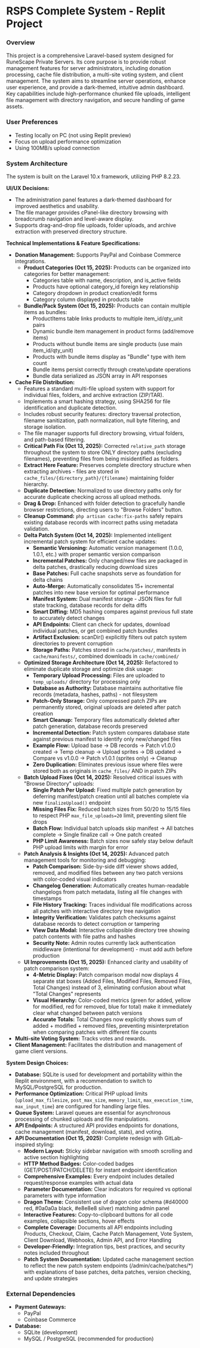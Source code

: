 # RSPS Complete System - Replit Project

### Overview
This project is a comprehensive Laravel-based system designed for RuneScape Private Servers. Its core purpose is to provide robust management features for server administrators, including donation processing, cache file distribution, a multi-site voting system, and client management. The system aims to streamline server operations, enhance user experience, and provide a dark-themed, intuitive admin dashboard. Key capabilities include high-performance chunked file uploads, intelligent file management with directory navigation, and secure handling of game assets.

### User Preferences
- Testing locally on PC (not using Replit preview)
- Focus on upload performance optimization
- Using 100MB/s upload connection

### System Architecture
The system is built on the Laravel 10.x framework, utilizing PHP 8.2.23.

**UI/UX Decisions:**
- The administration panel features a dark-themed dashboard for improved aesthetics and usability.
- The file manager provides cPanel-like directory browsing with breadcrumb navigation and level-aware display.
- Supports drag-and-drop file uploads, folder uploads, and archive extraction with preserved directory structure.

**Technical Implementations & Feature Specifications:**
- **Donation Management:** Supports PayPal and Coinbase Commerce integrations.
    - **Product Categories (Oct 15, 2025):** Products can be organized into categories for better management:
        - Categories table with name, description, and is_active fields
        - Products have optional category_id foreign key relationship
        - Category dropdown in product creation/edit forms
        - Category column displayed in products table
    - **Bundle/Pack System (Oct 15, 2025):** Products can contain multiple items as bundles:
        - ProductItems table links products to multiple item_id/qty_unit pairs
        - Dynamic bundle item management in product forms (add/remove items)
        - Products without bundle items are single products (use main item_id/qty_unit)
        - Products with bundle items display as "Bundle" type with item count
        - Bundle items persist correctly through create/update operations
        - Bundle data serialized as JSON array in API responses
- **Cache File Distribution:**
    - Features a standard multi-file upload system with support for individual files, folders, and archive extraction (ZIP/TAR).
    - Implements a smart hashing strategy, using SHA256 for file identification and duplicate detection.
    - Includes robust security features: directory traversal protection, filename sanitization, path normalization, null byte filtering, and storage isolation.
    - The file manager supports full directory browsing, virtual folders, and path-based filtering.
    - **Critical Path Fix (Oct 13, 2025):** Corrected `relative_path` storage throughout the system to store ONLY directory paths (excluding filenames), preventing files from being misidentified as folders.
    - **Extract Here Feature:** Preserves complete directory structure when extracting archives - files are stored in `cache_files/{directory_path}/{filename}` maintaining folder hierarchy.
    - **Duplicate Detection:** Normalized to use directory paths only for accurate duplicate checking across all upload methods.
    - **Drag & Drop:** Enhanced with folder detection to gracefully handle browser restrictions, directing users to "Browse Folders" button.
    - **Cleanup Command:** `php artisan cache:fix-paths` safely repairs existing database records with incorrect paths using metadata validation.
    - **Delta Patch System (Oct 14, 2025):** Implemented intelligent incremental patch system for efficient cache updates:
        - **Semantic Versioning:** Automatic version management (1.0.0, 1.0.1, etc.) with proper semantic version comparison
        - **Incremental Patches:** Only changed/new files are packaged in delta patches, drastically reducing download sizes
        - **Base Patches:** Full cache snapshots serve as foundation for delta chains
        - **Auto-Merge:** Automatically consolidates 15+ incremental patches into new base version for optimal performance
        - **Manifest System:** Dual manifest storage - JSON files for full state tracking, database records for delta diffs
        - **Smart Diffing:** MD5 hashing compares against previous full state to accurately detect changes
        - **API Endpoints:** Client can check for updates, download individual patches, or get combined patch bundles
        - **Artifact Exclusion:** scanDir() explicitly filters out patch system directories to prevent corruption
        - **Storage Paths:** Patches stored in `cache/patches/`, manifests in `cache/manifests/`, combined downloads in `cache/combined/`
    - **Optimized Storage Architecture (Oct 14, 2025):** Refactored to eliminate duplicate storage and optimize disk usage:
        - **Temporary Upload Processing:** Files are uploaded to `temp_uploads/` directory for processing only
        - **Database as Authority:** Database maintains authoritative file records (metadata, hashes, paths) - not filesystem
        - **Patch-Only Storage:** Only compressed patch ZIPs are permanently stored, original uploads are deleted after patch creation
        - **Smart Cleanup:** Temporary files automatically deleted after patch generation, database records preserved
        - **Incremental Detection:** Patch system compares database state against previous manifest to identify only new/changed files
        - **Example Flow:** Upload base → DB records → Patch v1.0.0 created → Temp cleanup → Upload sprites → DB updated → Compare vs v1.0.0 → Patch v1.0.1 (sprites only) → Cleanup
        - **Zero Duplication:** Eliminates previous issue where files were stored both as originals in `cache_files/` AND in patch ZIPs
    - **Batch Upload Fixes (Oct 14, 2025):** Resolved critical issues with "Browse Directory" uploads:
        - **Single Patch Per Upload:** Fixed multiple patch generation by deferring manifest/patch creation until all batches complete via new `finalizeUpload()` endpoint
        - **Missing Files Fix:** Reduced batch sizes from 50/20 to 15/15 files to respect PHP `max_file_uploads=20` limit, preventing silent file drops
        - **Batch Flow:** Individual batch uploads skip manifest → All batches complete → Single finalize call → One patch created
        - **PHP Limit Awareness:** Batch sizes now safely stay below default PHP upload limits with margin for error
    - **Patch Analysis & Insights (Oct 14, 2025):** Advanced patch management tools for monitoring and debugging:
        - **Patch Comparison:** Side-by-side diff viewer shows added, removed, and modified files between any two patch versions with color-coded visual indicators
        - **Changelog Generation:** Automatically creates human-readable changelogs from patch metadata, listing all file changes with timestamps
        - **File History Tracking:** Traces individual file modifications across all patches with interactive directory tree navigation
        - **Integrity Verification:** Validates patch checksums against database records to detect corruption or tampering
        - **View Data Modal:** Interactive collapsible directory tree showing patch contents with file paths and hashes
        - **Security Note:** Admin routes currently lack authentication middleware (intentional for development) - must add auth before production
    - **UI Improvements (Oct 15, 2025):** Enhanced clarity and usability of patch comparison system:
        - **4-Metric Display:** Patch comparison modal now displays 4 separate stat boxes (Added Files, Modified Files, Removed Files, Total Changes) instead of 3, eliminating confusion about what "Total Changes" represents
        - **Visual Hierarchy:** Color-coded metrics (green for added, yellow for modified, red for removed, blue for total) make it immediately clear what changed between patch versions
        - **Accurate Totals:** Total Changes now explicitly shows sum of added + modified + removed files, preventing misinterpretation when comparing patches with different file counts
- **Multi-site Voting System:** Tracks votes and rewards.
- **Client Management:** Facilitates the distribution and management of game client versions.

**System Design Choices:**
- **Database:** SQLite is used for development and portability within the Replit environment, with a recommendation to switch to MySQL/PostgreSQL for production.
- **Performance Optimization:** Critical PHP upload limits (`upload_max_filesize`, `post_max_size`, `memory_limit`, `max_execution_time`, `max_input_time`) are configured for handling large files.
- **Queue System:** Laravel queues are essential for asynchronous processing of chunked uploads and file manipulations.
- **API Endpoints:** A structured API provides endpoints for donations, cache management (manifest, download, stats), and voting.
- **API Documentation (Oct 15, 2025):** Complete redesign with GitLab-inspired styling:
    - **Modern Layout:** Sticky sidebar navigation with smooth scrolling and active section highlighting
    - **HTTP Method Badges:** Color-coded badges (GET/POST/PATCH/DELETE) for instant endpoint identification
    - **Comprehensive Examples:** Every endpoint includes detailed request/response examples with actual data
    - **Parameter Documentation:** Clear indicators for required vs optional parameters with type information
    - **Dragon Theme:** Consistent use of dragon color schema (#d40000 red, #0a0a0a black, #e8e8e8 silver) matching admin panel
    - **Interactive Features:** Copy-to-clipboard buttons for all code examples, collapsible sections, hover effects
    - **Complete Coverage:** Documents all API endpoints including Products, Checkout, Claim, Cache Patch Management, Vote System, Client Download, Webhooks, Admin API, and Error Handling
    - **Developer-Friendly:** Integration tips, best practices, and security notes included throughout
    - **Patch System Documentation:** Updated cache management section to reflect the new patch system endpoints (/admin/cache/patches/*) with explanations of base patches, delta patches, version checking, and update strategies

### External Dependencies
- **Payment Gateways:**
    - PayPal
    - Coinbase Commerce
- **Database:**
    - SQLite (development)
    - MySQL / PostgreSQL (recommended for production)